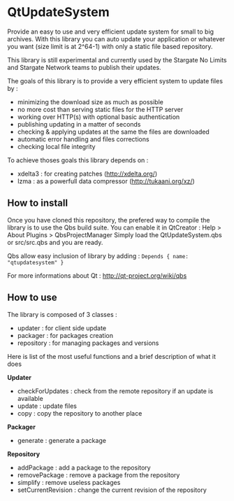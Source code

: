 QtUpdateSystem
==============

Provide an easy to use and very efficient update system for small to big archives.
With this library you can auto update your application or whatever you want (size limit is at 2^64-1) with only a static file based repository.

This library is still experimental and currently used by the Stargate No Limits and Stargate Network teams to publish their updates.

The goals of this library is to provide a very efficient system to update files by :
 - minimizing the download size as much as possible
 - no more cost than serving static files for the HTTP server
 - working over HTTP(s) with optional basic authentication
 - publishing updating in a matter of seconds
 - checking & applying updates at the same the files are downloaded
 - automatic error handling and files corrections
 - checking local file integrity

To achieve thoses goals this library depends on :
 - xdelta3 : for creating patches (http://xdelta.org/)
 - lzma : as a powerfull data compressor (http://tukaani.org/xz/)

How to install
--------------

Once you have cloned this repository, the prefered way to compile the library is to use the Qbs build suite.
You can enable it in QtCreator : Help > About Plugins > QbsProjectManager
Simply load the QtUpdateSystem.qbs or src/src.qbs and you are ready.

Qbs allow easy inclusion of library by adding  : 
`Depends { name: "qtupdatesystem" }`

For more informations about Qt : http://qt-project.org/wiki/qbs

How to use
--------------

The library is composed of 3 classes :
 - updater : for client side update
 - packager : for packages creation
 - repository : for managing packages and versions

Here is list of the most useful functions and a brief description of what it does

**Updater**
 - checkForUpdates : check from the remote repository if an update is available
 - update : update files
 - copy : copy the repository to another place

**Packager**
 - generate : generate a package

**Repository**
 - addPackage : add a package to the repository
 - removePackage : remove a package from the repository
 - simplify : remove useless packages
 - setCurrentRevision : change the current revision of the repository
